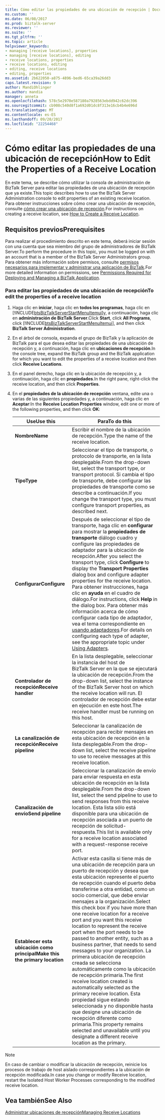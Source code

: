 ```yaml
---
title: Cómo editar las propiedades de una ubicación de recepción | Documentos de Microsoft
ms.custom: ''
ms.date: 06/08/2017
ms.prod: biztalk-server
ms.reviewer: ''
ms.suite: ''
ms.tgt_pltfrm: ''
ms.topic: article
helpviewer_keywords:
- managing [receive locations], properties
- managing [receive locations], editing
- receive locations, properties
- receive locations, editing
- editing, receive locations
- editing, properties
ms.assetid: 2b622050-a875-4896-bed6-65ca39a26dd3
caps.latest.revision: 9
author: MandiOhlinger
ms.author: mandia
manager: anneta
ms.openlocfilehash: 578c5e2970e587180a7928563ebdd942c62dc396
ms.sourcegitcommit: cb908c540d8f1a692d01dc8f313e16cb4b4e696d
ms.translationtype: MT
ms.contentlocale: es-ES
ms.lasthandoff: 09/20/2017
ms.locfileid: "22254468"
---
```

# <a name="how-to-edit-the-properties-of-a-receive-location"></a><span data-ttu-id="e0241-102">Cómo editar las propiedades de una ubicación de recepción</span><span class="sxs-lookup"><span data-stu-id="e0241-102">How to Edit the Properties of a Receive Location</span></span>
<span data-ttu-id="e0241-103">En este tema, se describe cómo utilizar la consola de administración de BizTalk Server para editar las propiedades de una ubicación de recepción que ya existe.</span><span class="sxs-lookup"><span data-stu-id="e0241-103">This topic describes how to use the BizTalk Server Administration console to edit properties of an existing receive location.</span></span> <span data-ttu-id="e0241-104">Para obtener instrucciones sobre cómo crear una ubicación de recepción, consulte [cómo crear una ubicación de recepción](../core/how-to-create-a-receive-location.md).</span><span class="sxs-lookup"><span data-stu-id="e0241-104">For instructions on creating a receive location, see [How to Create a Receive Location](../core/how-to-create-a-receive-location.md).</span></span>  
  
## <a name="prerequisites"></a><span data-ttu-id="e0241-105">Requisitos previos</span><span class="sxs-lookup"><span data-stu-id="e0241-105">Prerequisites</span></span>  
 <span data-ttu-id="e0241-106">Para realizar el procedimiento descrito en este tema, deberá iniciar sesión con una cuenta que sea miembro del grupo de administradores de BizTalk Server.</span><span class="sxs-lookup"><span data-stu-id="e0241-106">To perform the procedure in this topic, you must be logged on with an account that is a member of the BizTalk Server Administrators group.</span></span> <span data-ttu-id="e0241-107">Para obtener más información sobre permisos, consulte [permisos necesarios para implementar y administrar una aplicación de BizTalk](../core/permissions-required-for-deploying-and-managing-a-biztalk-application.md).</span><span class="sxs-lookup"><span data-stu-id="e0241-107">For more detailed information on permissions, see [Permissions Required for Deploying and Managing a BizTalk Application](../core/permissions-required-for-deploying-and-managing-a-biztalk-application.md).</span></span>  
  
### <a name="to-edit-the-properties-of-a-receive-location"></a><span data-ttu-id="e0241-108">Para editar las propiedades de una ubicación de recepción</span><span class="sxs-lookup"><span data-stu-id="e0241-108">To edit the properties of a receive location</span></span>  
  
1.  <span data-ttu-id="e0241-109">Haga clic en **iniciar**, haga clic en **todos los programas**, haga clic en [!INCLUDE[btsBizTalkServerStartMenuItemui](../includes/btsbiztalkserverstartmenuitemui-md.md)]y, a continuación, haga clic en **administración de BizTalk Server**.</span><span class="sxs-lookup"><span data-stu-id="e0241-109">Click **Start**, click **All Programs**, click [!INCLUDE[btsBizTalkServerStartMenuItemui](../includes/btsbiztalkserverstartmenuitemui-md.md)], and then click **BizTalk Server Administration**.</span></span>  
  
2.  <span data-ttu-id="e0241-110">En el árbol de consola, expanda el grupo de BizTalk y la aplicación de BizTalk para el que desea editar las propiedades de una ubicación de recepción y, a continuación, haga clic en **ubicaciones de recepción**.</span><span class="sxs-lookup"><span data-stu-id="e0241-110">In the console tree, expand the BizTalk group and the BizTalk application for which you want to edit the properties of a receive location and then click **Receive Locations**.</span></span>  
  
3.  <span data-ttu-id="e0241-111">En el panel derecho, haga clic en la ubicación de recepción y, a continuación, haga clic en **propiedades**.</span><span class="sxs-lookup"><span data-stu-id="e0241-111">In the right pane, right-click the receive location, and then click **Properties**.</span></span>  
  
4.  <span data-ttu-id="e0241-112">En el **propiedades de la ubicación de recepción** ventana, edite una o varias de las siguientes propiedades y, a continuación, haga clic en **Aceptar**:</span><span class="sxs-lookup"><span data-stu-id="e0241-112">In the **Receive Location Properties** window, edit one or more of the following properties, and then click **OK**:</span></span>  
  
    |<span data-ttu-id="e0241-113">Use</span><span class="sxs-lookup"><span data-stu-id="e0241-113">Use this</span></span>|<span data-ttu-id="e0241-114">Para</span><span class="sxs-lookup"><span data-stu-id="e0241-114">To do this</span></span>|  
    |--------------|----------------|  
    |<span data-ttu-id="e0241-115">**Nombre**</span><span class="sxs-lookup"><span data-stu-id="e0241-115">**Name**</span></span>|<span data-ttu-id="e0241-116">Escribir el nombre de la ubicación de recepción.</span><span class="sxs-lookup"><span data-stu-id="e0241-116">Type the name of the receive location.</span></span>|  
    |<span data-ttu-id="e0241-117">**Tipo**</span><span class="sxs-lookup"><span data-stu-id="e0241-117">**Type**</span></span>|<span data-ttu-id="e0241-118">Seleccionar el tipo de transporte, o protocolo de transporte, en la lista desplegable.</span><span class="sxs-lookup"><span data-stu-id="e0241-118">From the drop-down list, select the transport type, or transport protocol.</span></span> <span data-ttu-id="e0241-119">Si cambia el tipo de transporte, debe configurar las propiedades de transporte como se describe a continuación.</span><span class="sxs-lookup"><span data-stu-id="e0241-119">If you change the transport type, you must configure transport properties, as described next.</span></span>|  
    |<span data-ttu-id="e0241-120">**Configurar**</span><span class="sxs-lookup"><span data-stu-id="e0241-120">**Configure**</span></span>|<span data-ttu-id="e0241-121">Después de seleccionar el tipo de transporte, haga clic en **configurar** para mostrar la **propiedades de transporte** diálogo cuadro y configure las propiedades de adaptador para la ubicación de recepción.</span><span class="sxs-lookup"><span data-stu-id="e0241-121">After you select the transport type, click **Configure** to display the **Transport Properties** dialog box and configure adapter properties for the receive location.</span></span> <span data-ttu-id="e0241-122">Para obtener instrucciones, haga clic en **ayuda** en el cuadro de diálogo.</span><span class="sxs-lookup"><span data-stu-id="e0241-122">For instructions, click **Help** in the dialog box.</span></span> <span data-ttu-id="e0241-123">Para obtener más información acerca de cómo configurar cada tipo de adaptador, vea el tema correspondiente en [usando adaptadores](../core/using-adapters.md).</span><span class="sxs-lookup"><span data-stu-id="e0241-123">For details on configuring each type of adapter, see the appropriate topic under [Using Adapters](../core/using-adapters.md).</span></span>|  
    |<span data-ttu-id="e0241-124">**Controlador de recepción**</span><span class="sxs-lookup"><span data-stu-id="e0241-124">**Receive handler**</span></span>|<span data-ttu-id="e0241-125">En la lista desplegable, seleccionar la instancia del host de BizTalk Server en la que se ejecutará la ubicación de recepción.</span><span class="sxs-lookup"><span data-stu-id="e0241-125">From the drop-down list, select the instance of the BizTalk Server host on which the receive location will run.</span></span> <span data-ttu-id="e0241-126">El controlador de recepción debe estar en ejecución en este host.</span><span class="sxs-lookup"><span data-stu-id="e0241-126">The receive handler must be running on this host.</span></span>|  
    |<span data-ttu-id="e0241-127">**La canalización de recepción**</span><span class="sxs-lookup"><span data-stu-id="e0241-127">**Receive pipeline**</span></span>|<span data-ttu-id="e0241-128">Seleccionar la canalización de recepción para recibir mensajes en esta ubicación de recepción en la lista desplegable.</span><span class="sxs-lookup"><span data-stu-id="e0241-128">From the drop-down list, select the receive pipeline to use to receive messages at this receive location.</span></span>|  
    |<span data-ttu-id="e0241-129">**Canalización de envío**</span><span class="sxs-lookup"><span data-stu-id="e0241-129">**Send pipeline**</span></span>|<span data-ttu-id="e0241-130">Seleccionar la canalización de envío para enviar respuesta en esta ubicación de recepción en la lista desplegable.</span><span class="sxs-lookup"><span data-stu-id="e0241-130">From the drop-down list, select the send pipeline to use to send responses from this receive location.</span></span> <span data-ttu-id="e0241-131">Esta lista sólo está disponible para una ubicación de recepción asociada a un puerto de recepción de solicitud-respuesta.</span><span class="sxs-lookup"><span data-stu-id="e0241-131">This list is available only for a receive location associated with a request-response receive port.</span></span>|  
    |<span data-ttu-id="e0241-132">**Establecer esta ubicación como principal**</span><span class="sxs-lookup"><span data-stu-id="e0241-132">**Make this the primary location**</span></span>|<span data-ttu-id="e0241-133">Activar esta casilla si tiene más de una ubicación de recepción para un puerto de recepción y desea que esta ubicación represente el puerto de recepción cuando el puerto deba transferirse a otra entidad, como un socio comercial, que debe enviar mensajes a la organización.</span><span class="sxs-lookup"><span data-stu-id="e0241-133">Select this check box if you have more than one receive location for a receive port and you want this receive location to represent the receive port when the port needs to be passed to another entity, such as a business partner, that needs to send messages to your organization.</span></span> <span data-ttu-id="e0241-134">La primera ubicación de recepción creada se selecciona automáticamente como la ubicación de recepción primaria.</span><span class="sxs-lookup"><span data-stu-id="e0241-134">The first receive location created is automatically selected as the primary receive location.</span></span> <span data-ttu-id="e0241-135">Esta propiedad sigue estando seleccionada y no disponible hasta que designe una ubicación de recepción diferente como primaria.</span><span class="sxs-lookup"><span data-stu-id="e0241-135">This property remains selected and unavailable until you designate a different receive location as the primary.</span></span>|  
  
> [!NOTE]
>  <span data-ttu-id="e0241-136">En caso de cambiar o modificar la ubicación de recepción, reinicie los procesos de trabajo de host aislado correspondientes a la ubicación de recepción modificada.</span><span class="sxs-lookup"><span data-stu-id="e0241-136">In case you change or modify Receive location, restart the Isolated Host Worker Processes corresponding to the modified receive location.</span></span>  
  
## <a name="see-also"></a><span data-ttu-id="e0241-137">Vea también</span><span class="sxs-lookup"><span data-stu-id="e0241-137">See Also</span></span>  
 [<span data-ttu-id="e0241-138">Administrar ubicaciones de recepción</span><span class="sxs-lookup"><span data-stu-id="e0241-138">Managing Receive Locations</span></span>](../core/managing-receive-locations.md)